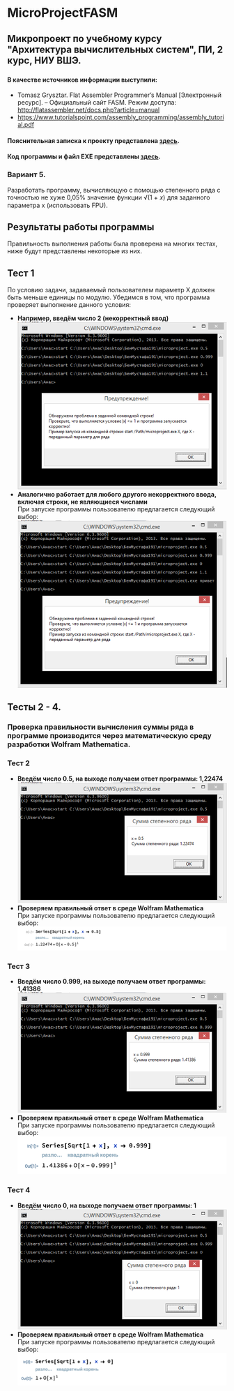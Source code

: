 # MicroProjectFASM
## Микропроект по учебному курсу "Архитектура вычислительных систем", ПИ, 2 курс, НИУ ВШЭ. 
###
#### В качестве источников информации выступили:
<!--ts-->
  * Tomasz Grysztar. Flat Assembler Programmer’s Manual [Электронный ресурс]. – Официальный сайт FASM. Режим доступа: http://flatassembler.net/docs.php?article=manual <br />
  * https://www.tutorialspoint.com/assembly_programming/assembly_tutorial.pdf <br />
<!--te-->
#### Пояснительная записка к проекту представлена [здесь](Documents/Микропроект_БенМустафаАнас_191.pdf).
#### Код программы и файл EXE представлены [здесь](Materials/Code).
### Вариант 5. 
Разработать программу, вычисляющую с помощью степенного ряда с точностью не хуже 0,05% значение функции √(1 + 𝑥) для заданного параметра x (использовать FPU).
## Результаты работы программы
Правильность выполнения работы была проверена на многих тестах, ниже будут представлены некоторые из них.
## Тест 1
По условию задачи, задаваемый пользователем параметр Х должен быть меньше единицы по модулю. Убедимся в том, что программа проверяет выполнение данного условия:
- **Например, введём число 2 (некорректный ввод)**</br>
  ![](Materials/Screenshots/incorrect1.png)</br>
- **Аналогично работает для любого другого некорректного ввода, включая строки, не являющиеся числами**</br>
  При запуске программы пользователю предлагается следующий выбор:
  ![](Materials/Screenshots/incorrect2.png)</br>
## Тесты 2 - 4.
### Проверка правильности вычисления суммы ряда в программе производится через математическую среду разработки Wolfram Mathematica.
### Тест 2
- **Введём число 0.5, на выходе получаем ответ программы: 1,22474**</br>
  ![](Materials/Screenshots/0,5example.png)</br>
- **Проверяем правильный ответ в среде Wolfram Mathematica**</br>
  При запуске программы пользователю предлагается следующий выбор:
  ![](Materials/Screenshots/0,5check.png)</br>
### Тест 3
- **Введём число 0.999, на выходе получаем ответ программы: 1,41386**</br>
  ![](Materials/Screenshots/0.999example.png)</br>
- **Проверяем правильный ответ в среде Wolfram Mathematica**</br>
  При запуске программы пользователю предлагается следующий выбор:
  ![](Materials/Screenshots/0,999check.png)</br>
### Тест 4
- **Введём число 0, на выходе получаем ответ программы: 1**</br>
  ![](Materials/Screenshots/0example.png)</br>
- **Проверяем правильный ответ в среде Wolfram Mathematica**</br>
  При запуске программы пользователю предлагается следующий выбор:
  ![](Materials/Screenshots/0check.png)</br>
